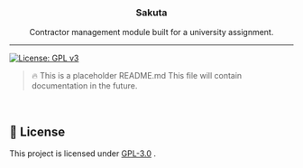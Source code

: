 <p align="center">
  <h3 align="center">Sakuta</h3>
  <p align="center">Contractor management module built for a university assignment.</p>
</p>

***
[![License: GPL v3](https://img.shields.io/badge/License-GPLv3-blue.svg)](https://www.gnu.org/licenses/gpl-3.0)

> 🔥 This is a placeholder README.md This file will contain documentation in the future.

<br>

## 📃 License
This project is licensed under [GPL-3.0](https://choosealicense.com/licenses/gpl-3.0/) .
